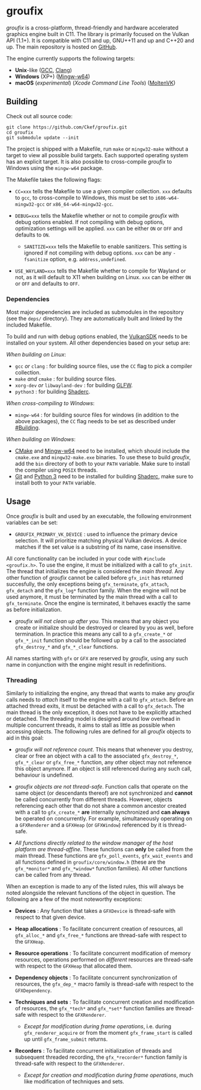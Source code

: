
groufix
=======

_groufix_ is a cross-platform, thread-friendly and hardware accelerated graphics engine built in C11. The library is primarily focused on the Vulkan API (1.1+). It is compatible with C11 and up, GNU++11 and up and C++20 and up. The main repository is hosted on [GitHub](https://github.com/Ckef/groufix).

The engine currently supports the following targets:

- __Unix__-like ([GCC](https://gcc.gnu.org/), [Clang](https://clang.llvm.org/))
- __Windows__ (XP+) ([Mingw-w64](https://www.mingw-w64.org/))
- __macOS__ (_experimental_) (_Xcode Command Line Tools_) ([MoltenVK](https://github.com/KhronosGroup/MoltenVK))


Building
--------

Check out all source code:

	git clone https://github.com/Ckef/groufix.git
	cd groufix
	git submodule update --init

The project is shipped with a Makefile, run `make` or `mingw32-make` without a target to view all possible build targets. Each supported operating system has an explicit target. It is also possible to cross-compile _groufix_ to Windows using the `mingw-w64` package.

The Makefile takes the following flags:

- `CC=xxx` tells the Makefile to use a given compiler collection. `xxx` defaults to `gcc`, to cross-compile to Windows, this must be set to `i686-w64-mingw32-gcc` or `x86_64-w64-mingw32-gcc`.

- `DEBUG=xxx` tells the Makefile whether or not to compile _groufix_ with debug options enabled. If not compiling with debug options, optimization settings will be applied. `xxx` can be either `ON` or `OFF` and defaults to `ON`.

    - `SANITIZE=xxx` tells the Makefile to enable sanitizers. This setting is ignored if not compiling with debug options. `xxx` can be any `-fsanitize` option, e.g. `address,undefined`.

- `USE_WAYLAND=xxx` tells the Makefile whether to compile for Wayland or not, as it will default to X11 when building on Linux. `xxx` can be either `ON` or `OFF` and defaults to `OFF`.


### Dependencies

Most major dependencies are included as submodules in the repository (see the `deps/` directory). They are automatically built and linked by the included Makefile.

To build and run with debug options enabled, the [VulkanSDK](https://vulkan.lunarg.com/sdk/home) needs to be installed on your system. All other dependencies based on your setup are:

_When building on Linux_:
- `gcc` _or_ `clang` : for building source files, use the `CC` flag to pick a compiler collection.
- `make` _and_ `cmake` : for building source files.
- `xorg-dev` _or_ `libwayland-dev` : for building [GLFW](https://www.glfw.org/).
- `python3` : for building [Shaderc](https://github.com/google/shaderc).

_When cross-compiling to Windows_:
- `mingw-w64` : for building source files for windows (in addition to the above packages), the `CC` flag needs to be set as described under [#Building](#building).

_When building on Windows_:
- [CMake](https://cmake.org/) and [Mingw-w64](https://www.mingw-w64.org/) need to be installed, which should include the `cmake.exe` and `mingw32-make.exe` binaries. To use these to build _groufix_, add the `bin` directory of both to your `PATH` variable. Make sure to install the compiler using `POSIX` threads.
- [Git](https://git-scm.com/) and [Python 3](https://www.python.org/) need to be installed for building [Shaderc](https://github.com/google/shaderc), make sure to install both to your `PATH` variable.


Usage
-----

Once _groufix_ is built and used by an executable, the following environment variables can be set:

- `GROUFIX_PRIMARY_VK_DEVICE` : used to influence the primary device selection. It will prioritize matching physical Vulkan devices. A device matches if the set value is a substring of its name, case insensitive.


All core functionality can be included in your code with `#include <groufix.h>`. To use the engine, it must be initialized with a call to `gfx_init`. The thread that initializes the engine is considered the _main thread_. Any other function of _groufix_ cannot be called before `gfx_init` has returned succesfully, the only exceptions being `gfx_terminate`, `gfx_attach`, `gfx_detach` and the `gfx_log*` function family. When the engine will not be used anymore, it must be terminated by the main thread with a call to `gfx_terminate`. Once the engine is terminated, it behaves exactly the same as before initialization.

* _groufix will not clean up after you_. This means that any object you create or initialize should be destroyed or cleared by you as well, before termination. In practice this means any call to a `gfx_create_*` or `gfx_*_init` function should be followed up by a call to the associated `gfx_destroy_*` and `gfx_*_clear` functions.

All names starting with `gfx` or `GFX` are reserved by _groufix_, using any such name in conjunction with the engine might result in redefinitions.


### Threading

Similarly to initializing the engine, any thread that wants to make any _groufix_ calls needs to _attach_ itself to the engine with a call to `gfx_attach`. Before an attached thread exits, it must be detached with a call to `gfx_detach`. The main thread is the only exception, it does not have to be explicitly attached or detached. The threading model is designed around low overhead in multiple concurrent threads, it aims to stall as little as possible when accessing objects. The following rules are defined for all _groufix_ objects to aid in this goal:

- _groufix will not reference count_. This means that whenever you destroy, clear or free an object with a call to the associated `gfx_destroy_*`, `gfx_*_clear` or `gfx_free_*` function, any other object may not reference this object anymore. If an object is still referenced during any such call, behaviour is undefined.

- _groufix objects are not thread-safe_. Function calls that operate on the same object (or descendants thereof) are not synchronized and __cannot__ be called concurrently from different threads. However, objects referencing each other that do not share a common ancestor created with a call to `gfx_create_*` __are__ internally synchronized and __can always__ be operated on concurrently. For example, simultaneously operating on a `GFXRenderer` and a `GFXHeap` (or `GFXWindow`) referenced by it is thread-safe.

- _All functions directly related to the window manager of the host platform are thread-affine_. These functions can __only__ be called from the main thread. These functions are `gfx_poll_events`, `gfx_wait_events` and all functions defined in `groufix/core/window.h` (these are the `gfx_*monitor*` and `gfx_*window*` function families). All other functions can be called from any thread.


When an exception is made to any of the listed rules, this will always be noted alongside the relevant functions of the object in question. The following are a few of the most noteworthy exceptions:

- __Devices__ : Any function that takes a `GFXDevice` is thread-safe with respect to that given device.

- __Heap allocations__ : To facilitate concurrent creation of resources, all `gfx_alloc_*` and `gfx_free_*` functions are thread-safe with respect to the `GFXHeap`.

- __Resource operations__ : To facilitate concurrent modification of memory resources, operations performed on _different_ resources are thread-safe with respect to the `GFXHeap` that allocated them.

- __Dependency objects__ : To facilitate concurrent synchronization of resources, the `gfx_dep_*` macro family is thread-safe with respect to the `GFXDependency`.

- __Techniques and sets__ : To facilitate concurrent creation and modification of resources, the `gfx_*tech*` and `gfx_*set*` function families are thread-safe with respect to the `GFXRenderer`.

    * _Except for modification during frame operations_, i.e. during `gfx_renderer_acquire` or from the moment `gfx_frame_start` is called up until `gfx_frame_submit` returns.

- __Recorders__ : To facilitate concurrent initialization of threads and subsequent threaded recording, the `gfx_*recorder*` function family is thread-safe with respect to the `GFXRenderer`.

    * _Except for creation and modification during frame operations_, much like modification of techniques and sets.


